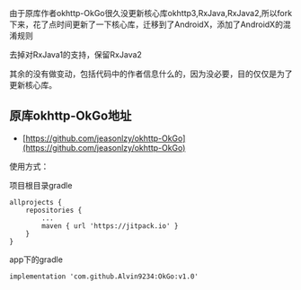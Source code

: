 由于原库作者okhttp-OkGo很久没更新核心库okhttp3,RxJava,RxJava2,所以fork下来，花了点时间更新了一下核心库，迁移到了AndroidX，添加了AndroidX的混淆规则

去掉对RxJava1的支持，保留RxJava2

其余的没有做变动，包括代码中的作者信息什么的，因为没必要，目的仅仅是为了更新核心库。

## 原库okhttp-OkGo地址
 * [https://github.com/jeasonlzy/okhttp-OkGo](https://github.com/jeasonlzy/okhttp-OkGo) 
 
使用方式：

项目根目录gradle
```
allprojects {
    repositories {
        ...
        maven { url 'https://jitpack.io' }
    }
}
```
app下的gradle
```
implementation 'com.github.Alvin9234:OkGo:v1.0'

```
 
 
